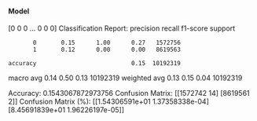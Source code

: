#### Model
[0 0 0 ... 0 0 0]
Classification Report:
              precision    recall  f1-score   support

           0       0.15      1.00      0.27   1572756
           1       0.12      0.00      0.00   8619563

    accuracy                           0.15  10192319
   macro avg       0.14      0.50      0.13  10192319
weighted avg       0.13      0.15      0.04  10192319

Accuracy: 0.1543067872973756
Confusion Matrix:
[[1572742      14]
 [8619561       2]]
Confusion Matrix (%):
[[1.54306591e+01 1.37358338e-04]
 [8.45691839e+01 1.96226197e-05]]
